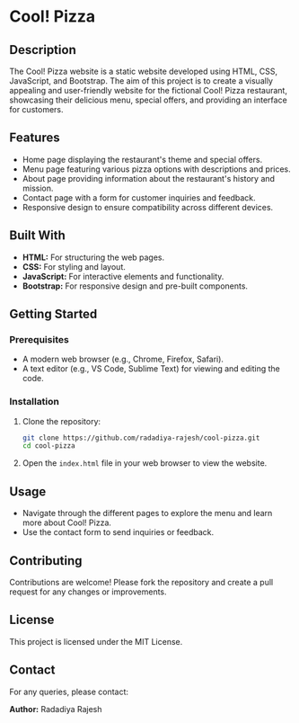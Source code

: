 # Cool! Pizza

## Description
The Cool! Pizza website is a static website developed using HTML, CSS, JavaScript, and Bootstrap. The aim of this project is to create a visually appealing and user-friendly website for the fictional Cool! Pizza restaurant, showcasing their delicious menu, special offers, and providing an interface for customers.

## Features
- Home page displaying the restaurant's theme and special offers.
- Menu page featuring various pizza options with descriptions and prices.
- About page providing information about the restaurant's history and mission.
- Contact page with a form for customer inquiries and feedback.
- Responsive design to ensure compatibility across different devices.

## Built With
- **HTML:** For structuring the web pages.
- **CSS:** For styling and layout.
- **JavaScript:** For interactive elements and functionality.
- **Bootstrap:** For responsive design and pre-built components.

## Getting Started

### Prerequisites
- A modern web browser (e.g., Chrome, Firefox, Safari).
- A text editor (e.g., VS Code, Sublime Text) for viewing and editing the code.

### Installation
1. Clone the repository:
    ```bash
    git clone https://github.com/radadiya-rajesh/cool-pizza.git
    cd cool-pizza
    ```

2. Open the `index.html` file in your web browser to view the website.

## Usage
- Navigate through the different pages to explore the menu and learn more about Cool! Pizza.
- Use the contact form to send inquiries or feedback.


## Contributing
Contributions are welcome! Please fork the repository and create a pull request for any changes or improvements.

## License
This project is licensed under the MIT License.

## Contact
For any queries, please contact:

**Author:** Radadiya Rajesh  

